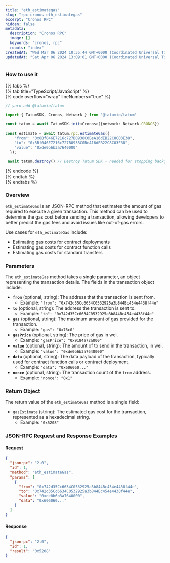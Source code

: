 ```yaml
---
title: "eth_estimategas"
slug: "rpc-cronos-eth_estimategas"
excerpt: "Cronos RPC"
hidden: false
metadata: 
  description: "Cronos RPC"
  image: []
  keywords: "cronos, rpc"
  robots: "index"
createdAt: "Wed Mar 06 2024 10:35:44 GMT+0000 (Coordinated Universal Time)"
updatedAt: "Sat Apr 06 2024 13:09:01 GMT+0000 (Coordinated Universal Time)"
---
```




### How to use it

{% tabs %}  
{% tab title="TypeScript/JavaScript" %}  
{% code overflow="wrap" lineNumbers="true" %}

```typescript
// yarn add @tatumio/tatum

import { TatumSDK, Cronos, Network } from '@tatumio/tatum'
  
const tatum = await TatumSDK.init<Cronos>({network: Network.CRONOS})

const estimate = await tatum.rpc.estimateGas({
    "from": "0x8Bf046E7216c727B0938C0BeA16dEB22C8C03E38",
    "to": "0x8Bf046E7216c727B0938C0BeA16dEB22C8C03E38",
    "value": "0xde0b6b3a7640000"
  });
    
 await tatum.destroy() // Destroy Tatum SDK - needed for stopping background jobs
```

{% endcode %}  
{% endtab %}  
{% endtabs %}

### Overview

`eth_estimateGas` is an JSON-RPC method that estimates the amount of gas required to execute a given transaction. This method can be used to determine the gas cost before sending a transaction, allowing developers to better predict the gas fees and avoid issues like out-of-gas errors.

Use cases for `eth_estimateGas` include:

- Estimating gas costs for contract deployments
- Estimating gas costs for contract function calls
- Estimating gas costs for standard transfers

### Parameters

The `eth_estimateGas` method takes a single parameter, an object representing the transaction details. The fields in the transaction object include:

- **`from`** (optional, string): The address that the transaction is sent from.
  - Example: `"from": "0x742d35Cc6634C0532925a3b844Bc454e4438f44e"`
- **`to`** (optional, string): The address the transaction is sent to.
  - Example: `"to": "0x742d35Cc6634C0532925a3b844Bc454e4438f44e"`
- **`gas`** (optional, string): The maximum amount of gas provided for the transaction.
  - Example: `"gas": "0x76c0"`
- **`gasPrice`** (optional, string): The price of gas in wei.
  - Example: `"gasPrice": "0x9184e72a000"`
- **`value`** (optional, string): The amount of to send in the transaction, in wei.
  - Example: `"value": "0xde0b6b3a7640000"`
- **`data`** (optional, string): The data payload of the transaction, typically used for contract function calls or contract deployment.
  - Example: `"data": "0x606060..."`
- **`nonce`** (optional, string): The transaction count of the `from` address.
  - Example: `"nonce": "0x1"`

### Return Object

The return value of the `eth_estimateGas` method is a single field:

- `gasEstimate` (string): The estimated gas cost for the transaction, represented as a hexadecimal string.
  - Example: `"0x5208"`

### JSON-RPC Request and Response Examples

#### Request

```json
{
  "jsonrpc": "2.0",
  "id": 1,
  "method": "eth_estimateGas",
  "params": [
    {
      "from": "0x742d35Cc6634C0532925a3b844Bc454e4438f44e",
      "to": "0x742d35Cc6634C0532925a3b844Bc454e4438f44e",
      "value": "0xde0b6b3a7640000",
      "data": "0x606060..."
    }
  ]
}
```

#### Response

```json
{
  "jsonrpc": "2.0",
  "id": 1,
  "result": "0x5208"
}
```
